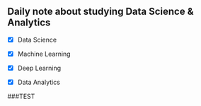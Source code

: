 ## Daily note about studying Data Science & Analytics
* [x] Data Science

+ [x] Machine Learning

- [x] Deep Learning

- [x] Data Analytics

###TEST
